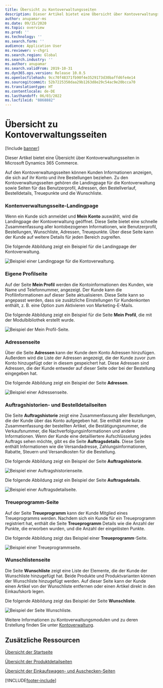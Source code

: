 ```yaml
---
title: Übersicht zu Kontoverwaltungsseiten
description: Dieser Artikel bietet eine Übersicht über Kontoverwaltungsseiten in Microsoft Dynamics 365 Commerce.
author: anupamar-ms
ms.date: 09/15/2020
ms.topic: overview
ms.prod: ''
ms.technology: ''
ms.search.form: ''
audience: Application User
ms.reviewer: v-chgri
ms.search.region: Global
ms.search.industry: ''
ms.author: anupamar
ms.search.validFrom: 2019-10-31
ms.dyn365.ops.version: Release 10.0.5
ms.openlocfilehash: 9cc70f48371fb90f4e3529173d30baffd6fe4e14
ms.sourcegitcommit: 52b7225350daa29b1263d8e29c54ac9e20bcca70
ms.translationtype: HT
ms.contentlocale: de-DE
ms.lasthandoff: 06/03/2022
ms.locfileid: "8868882"
---
```

# <a name="account-management-pages-overview"></a>Übersicht zu Kontoverwaltungsseiten

[!include [banner](includes/banner.md)]

Dieser Artikel bietet eine Übersicht über Kontoverwaltungsseiten in Microsoft Dynamics 365 Commerce.

Auf den Kontoverwaltungsseiten können Kunden Informationen anzeigen, die sich auf ihr Konto und ihre Bestellungen beziehen. Zu den Kontoverwaltungsseiten gehören die Landingpage für die Kontoverwaltung sowie Seiten für das Benutzerprofil, Adressen, den Bestellverlauf, Bestelldetails, Treuepunkte und die Wunschliste.

### <a name="account-management-landing-page"></a>Kontenverwaltungsseite-Landingpage

Wenn ein Kunde sich anmeldet und **Mein Konto** auswählt, wird die Landingpage der Kontoverwaltung geöffnet. Diese Seite bietet eine schnelle Zusammenfassung aller kontobezogenen Informationen, wie Benutzerprofil, Bestellungen, Wunschliste, Adressen, Treuepunkte. Über diese Seite kann der Kunde auf weitere Details für jeden Bereich zugreifen.

Die folgende Abbildung zeigt ein Beispiel für die Landingpage der Kontoverwaltung.

![Beispiel einer Landingpage für die Kontoverwaltung.](./media/Account-Management.PNG)

### <a name="my-profile-page"></a>Eigene Profilseite

Auf der Seite **Mein Profil** werden die Kontoinformationen des Kunden, wie Name und Telefonnummer, angezeigt. Der Kunde kann die Profilinformationen auf dieser Seite aktualisieren. Diese Seite kann so angepasst werden, dass sie zusätzliche Einstellungen für Kundenkonten enthält, z. B. eine Option zum Aktivieren von Marketing-E-Mails.

Die folgende Abbildung zeigt ein Beispiel für die Seite **Mein Profil**, die mit der Modulbibliothek erstellt wurde.

![Beispiel der Mein Profil-Seite.](./media/Account-Management-MyProfile.PNG)

### <a name="addresses-page"></a>Adressenseite

Über die Seite **Adressen** kann der Kunde dem Konto Adressen hinzufügen. Außerdem wird die Liste der Adressen angezeigt, die der Kunde zuvor zum Konto hinzugefügt oder in diesem gespeichert hat. Diese Adressen sind Adressen, die der Kunde entweder auf dieser Seite oder bei der Bestellung eingegeben hat.

Die folgende Abbildung zeigt ein Beispiel der Seite **Adressen**.

![Beispiel einer Adressenseite.](./media/Account-Management-Address.png)

### <a name="order-history-and-order-details-pages"></a>Auftragshistorien- und Bestelldetailseiten

Die Seite **Auftragshistorie** zeigt eine Zusammenfassung aller Bestellungen, die der Kunde über das Konto aufgegeben hat. Sie enthält eine kurze Zusammenfassung der bestellten Artikel, die Bestätigungsnummer, die Verkaufsnummer, die Nachverfolgungsinformationen und andere Informationen. Wenn der Kunde eine detailliertere Aufschlüsselung jedes Auftrags sehen möchte, gibt es die Seite **Auftragsdetails**. Diese Seite enthält Informationen wie die Versandadresse, Zahlungsinformationen, Rabatte, Steuern und Versandkosten für die Bestellung.

Die folgende Abbildung zeigt ein Beispiel der Seite **Auftragshistorie**.

![Beispiel einer Auftragshistorienseite.](./media/Account-Management-OrderHistory.PNG)

Die folgende Abbildung zeigt ein Beispiel der Seite **Auftragsdetails**.

![Beispiel einer Auftragsdetailseite.](./media/Account-Management-OrderDetails.PNG)

### <a name="loyalty-program-page"></a>Treueprogramm-Seite

Auf der Seite **Treueprogramm** kann der Kunde Mitglied eines Treueprogramms werden. Nachdem sich ein Kunde für ein Treueprogramm registriert hat, enthält die Seite **Treueprogramm** Details wie die Anzahl der Punkte, die erworben wurden, und die Anzahl der eingelösten Punkte.

Die folgende Abbildung zeigt das Beispiel einer **Treueprogramm**-Seite.

![Beispiel einer Treueprogrammseite.](./media/Account-Management-Loyalty.PNG)

### <a name="wishlist-page"></a>Wunschlistenseite

Die Seite **Wunschliste** zeigt eine Liste der Elemente, die der Kunde der Wunschliste hinzugefügt hat. Beide Produkte und Produktvarianten können der Wunschliste hinzugefügt werden. Auf dieser Seite kann der Kunde einen Artikel von der Wunschliste entfernen oder einen Artikel direkt in den Einkaufskorb legen.

Die folgende Abbildung zeigt das Beispiel der Seite **Wunschliste**.

![Beispiel der Seite Wunschliste.](./media/Account-Management-Wishlist.PNG)

Weitere Informationen zu Kontoverwaltungsmodulen und zu deren Erstellung finden Sie unter [Kontoverwaltung](account-management.md).

## <a name="additional-resources"></a>Zusätzliche Ressourcen

[Übersicht der Startseite](quick-tour-home-page.md)

[Übersicht der Produktdetailseiten](quick-tour-pdp.md)

[Übersicht der Einkaufswagen- und Auschecken-Seiten](quick-tour-cart-checkout.md)



[!INCLUDE[footer-include](../includes/footer-banner.md)]
